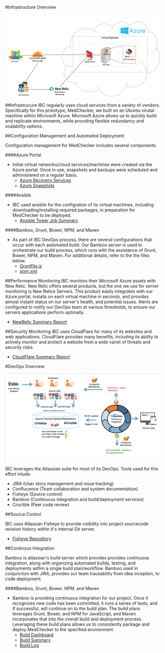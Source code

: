 #Infrastructure Overview

![Infrastructure Overview](https://github.com/IBCDBS/medchecker/blob/master/devops/iaas/medchecker_network_topology.png)

##Infrastrucure
IBC regularly uses cloud services from a variety of vendors. Specifically for this prototype, MedChecker, we built on an Ubuntu virutal machine within Microsoft Azure. Microsoft Azure allows us to quickly build and replicate environments, while providing flexible redundancy and scalability options.

##Configuration Management and Automated Deployment

Configuration management for MedChecker includes several components:

####Azure Portal

- Initial virtual networks/cloud services/machines were created via the Azure portal. Once in use, snapshots and backups were scheduled and administered on a regular basis.
  - [Azure Recovery Services](https://github.com/IBCDBS/medchecker/blob/master/devops/iaas/medchecker_backup.png)
  - [Azure Snapshots](https://github.com/IBCDBS/medchecker/blob/master/devops/iaas/medchecker_snapshots.png)


####Ansible

- IBC used ansible for the configration of its virtual machines, including downloading/installing required packages, in preparation for MedChecker to be deployed.
  - [Ansible Tower Job Summary](https://github.com/IBCDBS/medchecker/blob/master/devops/iaas/medchecker_ansibletower.png)
  
####Bamboo, Grunt, Bower, NPM, and Maven
- As part of IBC DevOps process, there are several configurations that occur with each automated build.  Our Bamboo server is used to orchestrate our build process, which runs with the assistance of Grunt, Bower, NPM, and Maven.  For additional details, refer to the the files below.
  - [Gruntfile.js](https://github.com/IBCDBS/medchecker/blob/master/medchecker_code/src/main/webapp/app/Gruntfile.js)
  - [pom.xml](https://github.com/IBCDBS/medchecker/blob/master/medchecker_code/pom.xml)

##Performance Monitoring
IBC monitors their Microsoft Azure assets with New Relic. New Relic offers several products, but the one we use for server monitoring is New Relice Servers. This product easily integrates with our Azure portal, installs on each virtual machine in seconds, and provides almost instant status on our server's health, and potential issues. Alerts are configured to notify our DevOps team at various thresholds, to ensure our servers applications perform optimally.
  - [NewRelic Summary Report](https://github.com/IBCDBS/medchecker/blob/master/devops/performance/performance_monitoring_newrelic.jpg)

##Security Monitoring
IBC uses CloudFlare for many of its websites and web applications.  CloudFlare provides many benefits, including its ability to actively monitor and protect a website from a wide variet of threats and security risks.
  - [CloudFlare Summary Report](https://github.com/IBCDBS/medchecker/blob/master/devops/security/medchecker_cloudflare.png)

#DevOps Overview

![DevOps Environment](https://github.com/IBCDBS/medchecker/blob/master/devops/iaas/medchecker_devops_overview.png)

IBC leverages the Atlassian suite for most of its DevOps.  Tools used for this effort inlude:
- JIRA (User story management and issue tracking)
- Conflucence (Team collaboration and system documentation)
- Fisheye (Source control)
- Bamboo (Continuous integration and build/deployment services)
- Crucible (Peer code review)


##Source Control

IBC uses Atlassian Fisheye to provide visibility into project sourcecode revision history within it's internal Git server.
- [Fisheye Repository](https://github.com/IBCDBS/medchecker/blob/master/devops/ci/fisheye_source_control.png)

##Continous Integration

Bamboo is atlassian's build server which provides provides continuous integration, along with organizing automated builds, testing, and deployments within a single build plan/workflow. Bamboo used in conjunction with JIRA, provides our team traceability from idea inception, to code deployment. 

####Bamboo, Grunt, Bower, NPM, and Maven

- Bamboo is providing continuous integration for our project. Once it recognizes new code has been committed, it runs a series of tests, and if successful, will continue on to the build plan. The build plans leverages Grunt, Bower, and NPM for JavaScript, and Maven incorporates that into the overall build and deployment process. Leveraging these build plans allows us to consistently package and deploy MedChecker to the specified environment. 
  - [Build Dashboard](https://github.com/IBCDBS/medchecker/blob/master/devops/ci/Bamboo%20Build%20Dashboard.png)
  - [Build Summary](https://github.com/IBCDBS/medchecker/blob/master/devops/ci/medchecker_build_summary.png)
  - [Build Log](https://github.com/IBCDBS/medchecker/blob/master/devops/ci/MedChecker%20Bamboo%20Build%20Log_CI.png)

